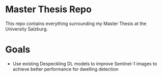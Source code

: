 # Master Thesis Repo

This repo contains everything surrounding my Master Thesis at the University Salzburg. 

# Goals
- Use existing Despeckling DL models to improve Sentinel-1 images to achieve better performance for dwelling detection


